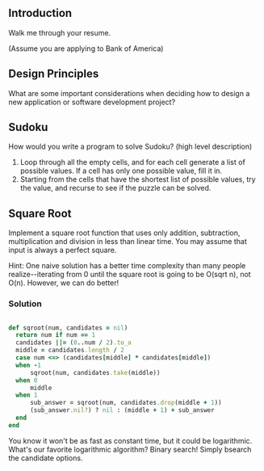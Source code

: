 ## Introduction

Walk me through your resume.

(Assume you are applying to Bank of America)

## Design Principles

What are some important considerations when deciding how to design a new application or software development project?

## Sudoku

How would you write a program to solve Sudoku? (high level description)

1. Loop through all the empty cells, and for each cell generate a list of possible values. If a cell has only one possible value, fill it in.
2. Starting from the cells that have the shortest list of possible values, try the value, and recurse to see if the puzzle can be solved.

## Square Root

Implement a square root function that uses only addition, subtraction, multiplication and division in less than linear time. You may assume that input is always a perfect square.

Hint: One naive solution has a better time complexity than many people realize--iterating from 0 until the square root is going to be O(sqrt n), not O(n). However, we can do better!

### Solution

```ruby

def sqroot(num, candidates = nil)  
  return num if num == 1    
  candidates ||= (0..num / 2).to_a
  middle = candidates.length / 2
  case num <=> (candidates[middle] * candidates[middle])
  when -1
      sqroot(num, candidates.take(middle))
  when 0
      middle
  when 1
      sub_answer = sqroot(num, candidates.drop(middle + 1))
      (sub_answer.nil?) ? nil : (middle + 1) + sub_answer
  end
end
```

You know it won't be as fast as constant time, but it could be logarithmic.
What's our favorite logarithmic algorithm? Binary search! Simply bsearch the candidate options.
